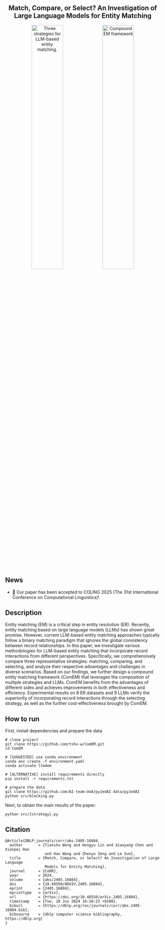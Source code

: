 <div align="center">
  <h2 id="llm4em">Match, Compare, or Select? An Investigation of Large Language Models for Entity Matching</h2>
  <img align=middle src="https://github.com/tshu-w/LLM4EM/assets/13161779/6b776084-2312-44cd-8572-eda8205f628b" alt="Three strategies for LLM-based entity matching." width="45%">
  <img align=middle src="https://github.com/tshu-w/LLM4EM/assets/13161779/41790e40-db87-4061-8442-0383402865b2" alt="Compound EM framework" width="45%">
</div>

## News

- 🎉 Our paper has been accepted to COLING 2025 (The 31st International Conference on Computational Linguistics)! 

## Description

Entity matching (EM) is a critical step in entity resolution (ER). Recently, entity matching based on large language models (LLMs) has shown great promise. However, current LLM-based entity matching approaches typically follow a binary matching paradigm that ignores the global consistency between record relationships. In this paper, we investigate various methodologies for LLM-based entity matching that incorporate record interactions from different perspectives. Specifically, we comprehensively compare three representative strategies: matching, comparing, and selecting, and analyze their respective advantages and challenges in diverse scenarios. Based on our findings, we further design a compound entity matching framework (ComEM) that leverages the composition of multiple strategies and LLMs. ComEM benefits from the advantages of different sides and achieves improvements in both effectiveness and efficiency. Experimental results on 8 ER datasets and 9 LLMs verify the superiority of incorporating record interactions through the selecting strategy, as well as the further cost-effectiveness brought by ComEM.

## How to run
First, install dependencies and prepare the data
```console
# clone project
git clone https://github.com/tshu-w/ComEM.git
cd ComEM

# [SUGGESTED] use conda environment
conda env create -f environment.yaml
conda activate llm4em

# [ALTERNATIVE] install requirements directly
pip install -r requirements.txt

# prepare the data
git clone https://github.com/AI-team-UoA/pyJedAI data/pyJedAI
python src/blocking.py
```

Next, to obtain the main results of the paper:
```console
python src/{strategy}.py
```

## Citation
```
@Article{DBLP:journals/corr/abs-2405-16884,
  author       = {Tianshu Wang and Hongyu Lin and Xiaoyang Chen and Xianpei Han
                  and Hao Wang and Zhenyu Zeng and Le Sun},
  title        = {Match, Compare, or Select? An Investigation of Large Language
                  Models for Entity Matching},
  journal      = {CoRR},
  year         = 2024,
  volume       = {abs/2405.16884},
  doi          = {10.48550/ARXIV.2405.16884},
  eprint       = {2405.16884},
  eprinttype   = {arXiv},
  url          = {https://doi.org/10.48550/arXiv.2405.16884},
  timestamp    = {Tue, 18 Jun 2024 16:10:22 +0200},
  biburl       = {https://dblp.org/rec/journals/corr/abs-2405-16884.bib},
  bibsource    = {dblp computer science bibliography, https://dblp.org}
}
```
